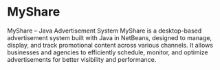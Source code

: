 # MyShare
  MyShare – Java Advertisement System MyShare is a desktop-based advertisement system built with Java in NetBeans, designed to manage, display, and track promotional content across various channels. It allows businesses and agencies to efficiently schedule, monitor, and optimize advertisements for better visibility and performance.
